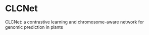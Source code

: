 # CLCNet
CLCNet: a contrastive learning and chromosome-aware network for genomic prediction in plants
